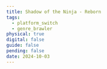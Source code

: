 ```yaml
---
title: Shadow of the Ninja - Reborn
tags:
  - platform_switch
  - genre_brawler
physical: true
digital: false
guide: false
pending: false
date: 2024-10-03
---
```

